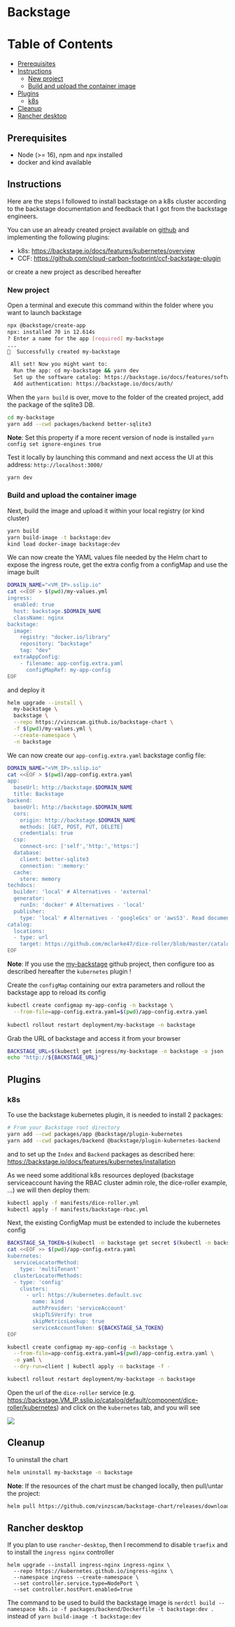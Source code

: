 # Backstage

Table of Contents
=================

* [Prerequisites](#prerequisites)
* [Instructions](#instructions)
   * [New project](#new-project)
   * [Build and upload the container image](#build-and-upload-the-container-image)
* [Plugins](#plugins)
   * [k8s](#k8s)
* [Cleanup](#cleanup)
* [Rancher desktop](#rancher-desktop)

## Prerequisites

- Node (>= 16), npm and npx installed
- docker and kind available

## Instructions

Here are the steps I followed to install backstage on a k8s cluster according to the backstage documentation
and feedback that I got from the backstage engineers. 

You can use an already created project available on [github](https://github.com/halkyonio/my-backstage.git) and implementing the following plugins:
- k8s: https://backstage.io/docs/features/kubernetes/overview
- CCF: https://github.com/cloud-carbon-footprint/ccf-backstage-plugin 

or create a new project as described hereafter

### New project 

Open a terminal and execute this command within the folder where you want to launch backstage
```bash
npx @backstage/create-app
npx: installed 70 in 12.614s
? Enter a name for the app [required] my-backstage
...
🥇  Successfully created my-backstage

 All set! Now you might want to:
  Run the app: cd my-backstage && yarn dev
  Set up the software catalog: https://backstage.io/docs/features/software-catalog/configuration
  Add authentication: https://backstage.io/docs/auth/
```
When the `yarn build` is over, move to the folder of the created project, add the package of the sqlite3 DB.
```bash
cd my-backstage 
yarn add --cwd packages/backend better-sqlite3
```
**Note**: Set this property if a more recent version of node is installed `yarn config set ignore-engines true`

Test it locally by launching this command and next access the UI at this address: `http://localhost:3000/`
```bash
yarn dev
```

### Build and upload the container image

Next, build the image and upload it within your local registry (or kind cluster)
```bash
yarn build
yarn build-image -t backstage:dev
kind load docker-image backstage:dev
```

We can now create the YAML values file needed by the Helm chart to expose the ingress route, get the extra config from a configMap and 
use the image built
```bash
DOMAIN_NAME="<VM_IP>.sslip.io"
cat <<EOF > $(pwd)/my-values.yml
ingress:
  enabled: true
  host: backstage.$DOMAIN_NAME
  className: nginx
backstage:
  image:
    registry: "docker.io/library"
    repository: "backstage"
    tag: "dev"
  extraAppConfig:
    - filename: app-config.extra.yaml
      configMapRef: my-app-config         
EOF
```
and deploy it
```bash
helm upgrade --install \
  my-backstage \
  backstage \
  --repo https://vinzscam.github.io/backstage-chart \
  -f $(pwd)/my-values.yml \
  --create-namespace \
  -n backstage
```

We can now create our `app-config.extra.yaml` backstage config file:
```bash
DOMAIN_NAME="<VM_IP>.sslip.io"
cat <<EOF > $(pwd)/app-config.extra.yaml
app:
  baseUrl: http://backstage.$DOMAIN_NAME
  title: Backstage
backend:
  baseUrl: http://backstage.$DOMAIN_NAME
  cors:
    origin: http://backstage.$DOMAIN_NAME
    methods: [GET, POST, PUT, DELETE]
    credentials: true      
  csp:
    connect-src: ['self','http:','https:']
  database:
    client: better-sqlite3
    connection: ':memory:'
  cache:
    store: memory
techdocs:
  builder: 'local' # Alternatives - 'external'
  generator:
    runIn: 'docker' # Alternatives - 'local'
  publisher:
    type: 'local' # Alternatives - 'googleGcs' or 'awsS3'. Read documentation for using alternatives.
catalog:
  locations:
  - type: url
    target: https://github.com/mclarke47/dice-roller/blob/master/catalog-info.yaml    
EOF
```

**Note**: If you use the [my-backstage](https://github.com/halkyonio/my-backstage.git) github project, then configure too as described hereafter the `kubernetes` plugin ! 

Create the `configMap` containing our extra parameters and rollout the backstage app to reload its config
```bash
kubectl create configmap my-app-config -n backstage \
  --from-file=app-config.extra.yaml=$(pwd)/app-config.extra.yaml
  
kubectl rollout restart deployment/my-backstage -n backstage
```
Grab the URL of backstage and access it from your browser
```bash
BACKSTAGE_URL=$(kubectl get ingress/my-backstage -n backstage -o json | jq -r '.spec.rules[0].host')
echo "http://${BACKSTAGE_URL}"
```

## Plugins

### k8s

To use the backstage kubernetes plugin, it is needed to install 2 packages:
```bash
# From your Backstage root directory
yarn add --cwd packages/app @backstage/plugin-kubernetes
yarn add --cwd packages/backend @backstage/plugin-kubernetes-backend
```

and to set up the `Index` and `Backend` packages as described here: https://backstage.io/docs/features/kubernetes/installation

As we need some additional k8s resources deployed (backstage serviceaccount having the RBAC cluster admin role, the dice-roller example, ...) we will then deploy them:
```bash
kubectl apply -f manifests/dice-roller.yml
kubectl apply -f manifests/backstage-rbac.yml
```
Next, the existing ConfigMap must be extended to include the kubernetes config

```bash
BACKSTAGE_SA_TOKEN=$(kubectl -n backstage get secret $(kubectl -n backstage get sa backstage -o=json | jq -r '.secrets[0].name') -o=json | jq -r '.data["token"]' | base64 --decode)
cat <<EOF >> $(pwd)/app-config.extra.yaml
kubernetes:
  serviceLocatorMethod:
    type: 'multiTenant'
  clusterLocatorMethods:
  - type: 'config'
    clusters:
      - url: https://kubernetes.default.svc
        name: kind
        authProvider: 'serviceAccount'
        skipTLSVerify: true
        skipMetricsLookup: true
        serviceAccountToken: ${BACKSTAGE_SA_TOKEN}
EOF

kubectl create configmap my-app-config -n backstage \
  --from-file=app-config.extra.yaml=$(pwd)/app-config.extra.yaml \
  -o yaml \
  --dry-run=client | kubectl apply -n backstage -f -

kubectl rollout restart deployment/my-backstage -n backstage
```
Open the url of the `dice-roller` service (e.g. https://backstage.VM_IP.sslip.io/catalog/default/component/dice-roller/kubernetes) and click on the `kubernetes` tab, and you will see

![](k8s-plugin.png)

## Cleanup

To uninstall the chart
```bash
helm uninstall my-backstage -n backstage
```
**Note**: If the resources of the chart must be changed locally, then pull/untar the project:
```bash
helm pull https://github.com/vinzscam/backstage-chart/releases/download/backstage-0.2.0/backstage-0.2.0.tgz --untar --untardir ./
```
## Rancher desktop

If you plan to use `rancher-desktop`, then I recommend to disable `traefix` and to install the `ingress nginx` controller
```shell
helm upgrade --install ingress-nginx ingress-nginx \
  --repo https://kubernetes.github.io/ingress-nginx \
  --namespace ingress --create-namespace \
  --set controller.service.type=NodePort \
  --set controller.hostPort.enabled=true
```

The command to be used to build the backstage image is `nerdctl build --namespace k8s.io -f packages/backend/Dockerfile -t backstage:dev .` 
instead of `yarn build-image -t backstage:dev`
